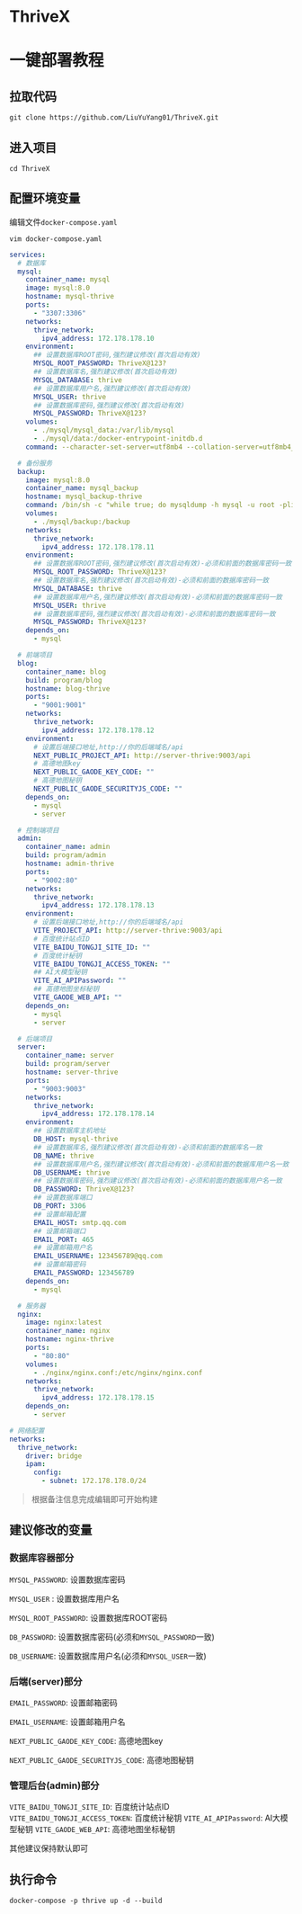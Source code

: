 # ThriveX

# 一键部署教程

## 拉取代码
```shell
git clone https://github.com/LiuYuYang01/ThriveX.git
```

## 进入项目
```shell
cd ThriveX
```
## 配置环境变量

编辑文件`docker-compose.yaml`

```shell
vim docker-compose.yaml
```

```yaml
services:
  # 数据库
  mysql:
    container_name: mysql
    image: mysql:8.0
    hostname: mysql-thrive
    ports:
      - "3307:3306"
    networks:
      thrive_network:
        ipv4_address: 172.178.178.10
    environment:
      ## 设置数据库ROOT密码,强烈建议修改(首次启动有效)
      MYSQL_ROOT_PASSWORD: ThriveX@123?
      ## 设置数据库名,强烈建议修改(首次启动有效)
      MYSQL_DATABASE: thrive
      ## 设置数据库用户名,强烈建议修改(首次启动有效)
      MYSQL_USER: thrive
      ## 设置数据库密码,强烈建议修改(首次启动有效)
      MYSQL_PASSWORD: ThriveX@123?
    volumes:
      - ./mysql/mysql_data:/var/lib/mysql
      - ./mysql/data:/docker-entrypoint-initdb.d
    command: --character-set-server=utf8mb4 --collation-server=utf8mb4_unicode_ci

  # 备份服务
  backup:
    image: mysql:8.0
    container_name: mysql_backup
    hostname: mysql_backup-thrive
    command: /bin/sh -c "while true; do mysqldump -h mysql -u root -pliuyuyang thrive > /backup/thrive_$(date +%F_%T).sql; sleep 10800; done"
    volumes:
      - ./mysql/backup:/backup
    networks:
      thrive_network:
        ipv4_address: 172.178.178.11
    environment:
      ## 设置数据库ROOT密码,强烈建议修改(首次启动有效)-必须和前面的数据库密码一致
      MYSQL_ROOT_PASSWORD: ThriveX@123?
      ## 设置数据库名,强烈建议修改(首次启动有效)-必须和前面的数据库密码一致
      MYSQL_DATABASE: thrive
      ## 设置数据库用户名,强烈建议修改(首次启动有效)-必须和前面的数据库密码一致
      MYSQL_USER: thrive
      ## 设置数据库密码,强烈建议修改(首次启动有效)-必须和前面的数据库密码一致
      MYSQL_PASSWORD: ThriveX@123?
    depends_on:
      - mysql

  # 前端项目
  blog:
    container_name: blog
    build: program/blog
    hostname: blog-thrive
    ports:
      - "9001:9001"
    networks:
      thrive_network:
        ipv4_address: 172.178.178.12
    environment:
      # 设置后端接口地址,http://你的后端域名/api
      NEXT_PUBLIC_PROJECT_API: http://server-thrive:9003/api
      # 高德地图key
      NEXT_PUBLIC_GAODE_KEY_CODE: ""
      # 高德地图秘钥
      NEXT_PUBLIC_GAODE_SECURITYJS_CODE: ""
    depends_on:
      - mysql
      - server

  # 控制端项目
  admin:
    container_name: admin
    build: program/admin
    hostname: admin-thrive
    ports:
      - "9002:80"
    networks:
      thrive_network:
        ipv4_address: 172.178.178.13
    environment:
      # 设置后端接口地址,http://你的后端域名/api
      VITE_PROJECT_API: http://server-thrive:9003/api
      # 百度统计站点ID
      VITE_BAIDU_TONGJI_SITE_ID: ""
      # 百度统计秘钥
      VITE_BAIDU_TONGJI_ACCESS_TOKEN: ""
      ## AI大模型秘钥
      VITE_AI_APIPassword: ""
      ## 高德地图坐标秘钥
      VITE_GAODE_WEB_API: ""
    depends_on:
      - mysql
      - server

  # 后端项目
  server:
    container_name: server
    build: program/server
    hostname: server-thrive
    ports:
      - "9003:9003"
    networks:
      thrive_network:
        ipv4_address: 172.178.178.14
    environment:
      ## 设置数据库主机地址
      DB_HOST: mysql-thrive
      ## 设置数据库名,强烈建议修改(首次启动有效)-必须和前面的数据库名一致
      DB_NAME: thrive
      ## 设置数据库用户名,强烈建议修改(首次启动有效)-必须和前面的数据库用户名一致
      DB_USERNAME: thrive
      ## 设置数据库密码,强烈建议修改(首次启动有效)-必须和前面的数据库用户名一致
      DB_PASSWORD: ThriveX@123?
      ## 设置数据库端口
      DB_PORT: 3306
      ## 设置邮箱配置
      EMAIL_HOST: smtp.qq.com
      ## 设置邮箱端口
      EMAIL_PORT: 465
      ## 设置邮箱用户名
      EMAIL_USERNAME: 123456789@qq.com
      ## 设置邮箱密码
      EMAIL_PASSWORD: 123456789
    depends_on:
      - mysql

  # 服务器
  nginx:
    image: nginx:latest
    container_name: nginx
    hostname: nginx-thrive
    ports:
      - "80:80"
    volumes:
      - ./nginx/nginx.conf:/etc/nginx/nginx.conf
    networks:
      thrive_network:
        ipv4_address: 172.178.178.15
    depends_on:
      - server

# 网络配置
networks:
  thrive_network:
    driver: bridge
    ipam:
      config:
        - subnet: 172.178.178.0/24
```

> 根据备注信息完成编辑即可开始构建

## 建议修改的变量

### 数据库容器部分

`MYSQL_PASSWORD`: 设置数据库密码

`MYSQL_USER` : 设置数据库用户名

`MYSQL_ROOT_PASSWORD`: 设置数据库ROOT密码

`DB_PASSWORD`: 设置数据库密码(必须和`MYSQL_PASSWORD`一致)

`DB_USERNAME`: 设置数据库用户名(必须和`MYSQL_USER`一致)

### 后端(server)部分

`EMAIL_PASSWORD`: 设置邮箱密码

`EMAIL_USERNAME`: 设置邮箱用户名

`NEXT_PUBLIC_GAODE_KEY_CODE`: 高德地图key

`NEXT_PUBLIC_GAODE_SECURITYJS_CODE`: 高德地图秘钥

### 管理后台(admin)部分

`VITE_BAIDU_TONGJI_SITE_ID`: 百度统计站点ID
`VITE_BAIDU_TONGJI_ACCESS_TOKEN`: 百度统计秘钥
`VITE_AI_APIPassword`: AI大模型秘钥
`VITE_GAODE_WEB_API`: 高德地图坐标秘钥



其他建议保持默认即可

## 执行命令
```shell
docker-compose -p thrive up -d --build
```
